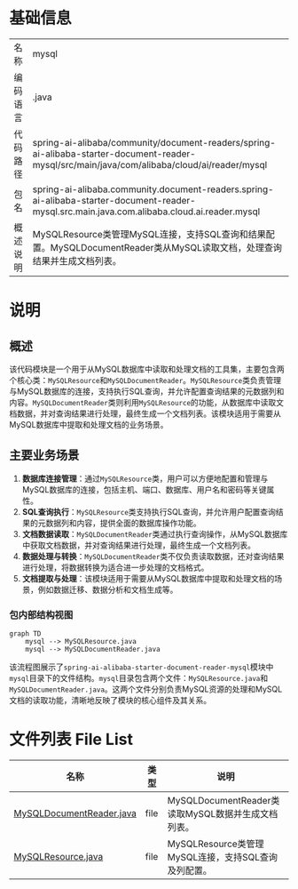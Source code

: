 # 基础信息

|      |      |
|------|------|
| 名称 | mysql |
| 编码语言 | .java |
| 代码路径 | spring-ai-alibaba/community/document-readers/spring-ai-alibaba-starter-document-reader-mysql/src/main/java/com/alibaba/cloud/ai/reader/mysql |
| 包名 | spring-ai-alibaba.community.document-readers.spring-ai-alibaba-starter-document-reader-mysql.src.main.java.com.alibaba.cloud.ai.reader.mysql |
| 概述说明 | MySQLResource类管理MySQL连接，支持SQL查询和结果配置。MySQLDocumentReader类从MySQL读取文档，处理查询结果并生成文档列表。 |

# 说明

## 概述
该代码模块是一个用于从MySQL数据库中读取和处理文档的工具集，主要包含两个核心类：`MySQLResource`和`MySQLDocumentReader`。`MySQLResource`类负责管理与MySQL数据库的连接，支持执行SQL查询，并允许配置查询结果的元数据列和内容。`MySQLDocumentReader`类则利用`MySQLResource`的功能，从数据库中读取文档数据，并对查询结果进行处理，最终生成一个文档列表。该模块适用于需要从MySQL数据库中提取和处理文档的业务场景。

## 主要业务场景
1. **数据库连接管理**：通过`MySQLResource`类，用户可以方便地配置和管理与MySQL数据库的连接，包括主机、端口、数据库、用户名和密码等关键属性。
2. **SQL查询执行**：`MySQLResource`类支持执行SQL查询，并允许用户配置查询结果的元数据列和内容，提供全面的数据库操作功能。
3. **文档数据读取**：`MySQLDocumentReader`类通过执行查询操作，从MySQL数据库中获取文档数据，并对查询结果进行处理，最终生成一个文档列表。
4. **数据处理与转换**：`MySQLDocumentReader`类不仅负责读取数据，还对查询结果进行处理，将数据转换为适合进一步处理的文档格式。
5. **文档提取与处理**：该模块适用于需要从MySQL数据库中提取和处理文档的场景，例如数据迁移、数据分析和文档生成等。


### 包内部结构视图

```mermaid
graph TD
    mysql --> MySQLResource.java
    mysql --> MySQLDocumentReader.java
```

该流程图展示了`spring-ai-alibaba-starter-document-reader-mysql`模块中`mysql`目录下的文件结构。`mysql`目录包含两个文件：`MySQLResource.java`和`MySQLDocumentReader.java`。这两个文件分别负责MySQL资源的处理和MySQL文档的读取功能，清晰地反映了模块的核心组件及其关系。

# 文件列表 File List

| 名称   | 类型  | 说明 |
|-------|------|-------------|
| [MySQLDocumentReader.java](MySQLDocumentReader.md) | file | MySQLDocumentReader类读取MySQL数据并生成文档列表。 |
| [MySQLResource.java](MySQLResource.md) | file | MySQLResource类管理MySQL连接，支持SQL查询及列配置。 |


